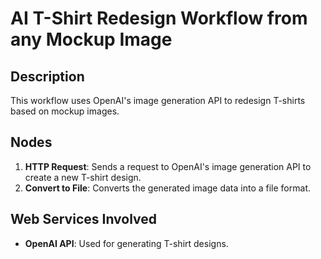 # AI T-Shirt Redesign Workflow from any Mockup Image

## Description
This workflow uses OpenAI's image generation API to redesign T-shirts based on mockup images.

## Nodes
1. **HTTP Request**: Sends a request to OpenAI's image generation API to create a new T-shirt design.
2. **Convert to File**: Converts the generated image data into a file format.

## Web Services Involved
- **OpenAI API**: Used for generating T-shirt designs.
